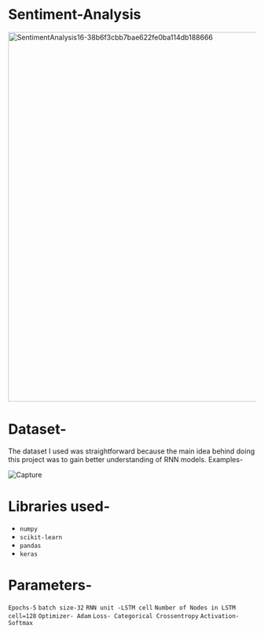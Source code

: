 # Sentiment-Analysis
 

<img width="751" alt="SentimentAnalysis16-38b6f3cbb7bae622fe0ba114db188666" src="https://user-images.githubusercontent.com/28844605/61699589-cd069a00-ad58-11e9-8a04-4acd75a3f49e.png">





# Dataset-
The dataset I used was straightforward because the main idea behind doing this project was to gain better understanding of RNN models.
Examples-


![Capture](https://user-images.githubusercontent.com/28844605/61696184-857d0f80-ad52-11e9-8372-f03e7613e772.JPG)


# Libraries used-

* `numpy`
* `scikit-learn`
* `pandas`
* `keras`

# Parameters-

`Epochs-5`
`batch size-32`
`RNN unit -LSTM cell`
`Number of Nodes in LSTM cell=128`
`Optimizer- Adam`
`Loss- Categorical Crossentropy`
`Activation-Softmax`


